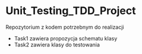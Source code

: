 # Unit_Testing_TDD_Project
Repozytorium z kodem potrzebnym do realizacji 
- Task1 zawiera propozycja schematu klasy
- Task2 zawiera klasy do testowania
